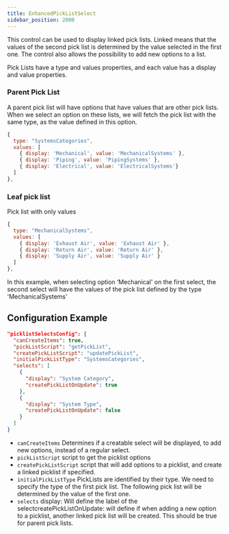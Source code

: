 ```yaml
---
title: EnhancedPickListSelect
sidebar_position: 2000
---
```


This control can be used to display linked pick lists. Linked means that the values of the second pick list is determined by the value selected in the first one. The control also allows the possibility to add new options to a list.

Pick Lists have a type and values properties, and each value has a display and value properties.

### Parent Pick List

A parent pick list will have options that have values that are other pick lists. When we select an option on these lists, we will fetch the pick list with the same type, as the value defined in this option.

```jsx
{
  type: "SystemsCategories",
  values: [
    { display: 'Mechanical', value: 'MechanicalSystems' },
    { display: 'Piping', value: 'PipingSystems' },
    { display: 'Electrical', value: 'ElectricalSystems'}
  ]
},
```

### Leaf pick list

Pick list with only values

```jsx
{
  type: "MechanicalSystems",
  values: [
    { display: 'Exhaust Air', value: 'Exhaust Air' },
    { display: 'Return Air', value: 'Return Air' },
    { display: 'Supply Air', value: 'Supply Air' }
  ]
},
```

In this example, when selecting option ‘Mechanical' on the first select, the second select will have the values of the pick list defined by the type 'MechanicalSystems'

## Configuration Example

```json
"picklistSelectsConfig": {  
  "canCreateItems": true,  
  "pickListScript": "getPickList",  
  "createPickListScript": "updatePickList",  
  "initialPickListType": "SystemsCategories",  
  "selects": [  
    {
      "display": "System Category",
      "createPickListOnUpdate": true
    },
    {
      "display": "System Type",
      "createPickListOnUpdate": false
    }
  ]
}
```

- `canCreateItems` Determines if a creatable select will be displayed, to add new options, instead of a regular select.
- `pickListScript` script to get the picklist options
- `createPickListScript` script that will add options to a picklist, and create a linked picklist if specified.
- `initialPickListType` PickLists are identified by their type. We need to specify the type of the first pick list. The following pick list will be determined by the value of the first one.
- `selects` display: Will define the label of the selectcreatePickListOnUpdate: will define if when adding a new option to a picklist, another linked pick list will be created. This should be true for parent pick lists.
